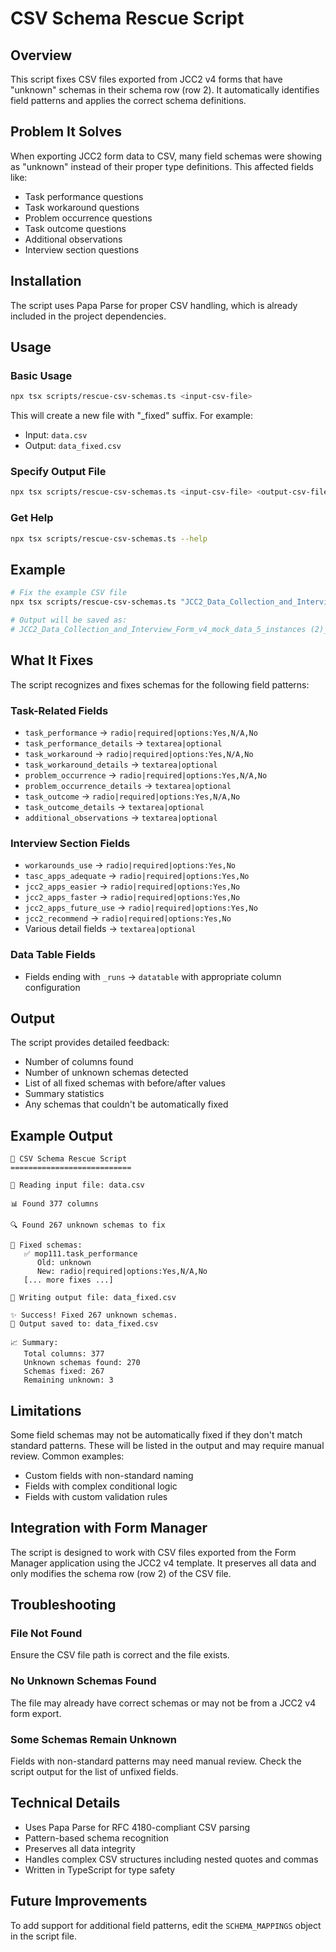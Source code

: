 # CSV Schema Rescue Script

## Overview

This script fixes CSV files exported from JCC2 v4 forms that have "unknown" schemas in their schema row (row 2). It automatically identifies field patterns and applies the correct schema definitions.

## Problem It Solves

When exporting JCC2 form data to CSV, many field schemas were showing as "unknown" instead of their proper type definitions. This affected fields like:
- Task performance questions
- Task workaround questions  
- Problem occurrence questions
- Task outcome questions
- Additional observations
- Interview section questions

## Installation

The script uses Papa Parse for proper CSV handling, which is already included in the project dependencies.

## Usage

### Basic Usage

```bash
npx tsx scripts/rescue-csv-schemas.ts <input-csv-file>
```

This will create a new file with "_fixed" suffix. For example:
- Input: `data.csv`
- Output: `data_fixed.csv`

### Specify Output File

```bash
npx tsx scripts/rescue-csv-schemas.ts <input-csv-file> <output-csv-file>
```

### Get Help

```bash
npx tsx scripts/rescue-csv-schemas.ts --help
```

## Example

```bash
# Fix the example CSV file
npx tsx scripts/rescue-csv-schemas.ts "JCC2_Data_Collection_and_Interview_Form_v4_mock_data_5_instances (2).csv"

# Output will be saved as:
# JCC2_Data_Collection_and_Interview_Form_v4_mock_data_5_instances (2)_fixed.csv
```

## What It Fixes

The script recognizes and fixes schemas for the following field patterns:

### Task-Related Fields
- `task_performance` → `radio|required|options:Yes,N/A,No`
- `task_performance_details` → `textarea|optional`
- `task_workaround` → `radio|required|options:Yes,N/A,No`
- `task_workaround_details` → `textarea|optional`
- `problem_occurrence` → `radio|required|options:Yes,N/A,No`
- `problem_occurrence_details` → `textarea|optional`
- `task_outcome` → `radio|required|options:Yes,N/A,No`
- `task_outcome_details` → `textarea|optional`
- `additional_observations` → `textarea|optional`

### Interview Section Fields
- `workarounds_use` → `radio|required|options:Yes,No`
- `tasc_apps_adequate` → `radio|required|options:Yes,No`
- `jcc2_apps_easier` → `radio|required|options:Yes,No`
- `jcc2_apps_faster` → `radio|required|options:Yes,No`
- `jcc2_apps_future_use` → `radio|required|options:Yes,No`
- `jcc2_recommend` → `radio|required|options:Yes,No`
- Various detail fields → `textarea|optional`

### Data Table Fields
- Fields ending with `_runs` → `datatable` with appropriate column configuration

## Output

The script provides detailed feedback:
- Number of columns found
- Number of unknown schemas detected
- List of all fixed schemas with before/after values
- Summary statistics
- Any schemas that couldn't be automatically fixed

## Example Output

```
🔧 CSV Schema Rescue Script
===========================

📖 Reading input file: data.csv

📊 Found 377 columns

🔍 Found 267 unknown schemas to fix

📝 Fixed schemas:
   ✅ mop111.task_performance
      Old: unknown
      New: radio|required|options:Yes,N/A,No
   [... more fixes ...]

💾 Writing output file: data_fixed.csv

✨ Success! Fixed 267 unknown schemas.
📄 Output saved to: data_fixed.csv

📈 Summary:
   Total columns: 377
   Unknown schemas found: 270
   Schemas fixed: 267
   Remaining unknown: 3
```

## Limitations

Some field schemas may not be automatically fixed if they don't match standard patterns. These will be listed in the output and may require manual review. Common examples:
- Custom fields with non-standard naming
- Fields with complex conditional logic
- Fields with custom validation rules

## Integration with Form Manager

The script is designed to work with CSV files exported from the Form Manager application using the JCC2 v4 template. It preserves all data and only modifies the schema row (row 2) of the CSV file.

## Troubleshooting

### File Not Found
Ensure the CSV file path is correct and the file exists.

### No Unknown Schemas Found
The file may already have correct schemas or may not be from a JCC2 v4 form export.

### Some Schemas Remain Unknown
Fields with non-standard patterns may need manual review. Check the script output for the list of unfixed fields.

## Technical Details

- Uses Papa Parse for RFC 4180-compliant CSV parsing
- Pattern-based schema recognition
- Preserves all data integrity
- Handles complex CSV structures including nested quotes and commas
- Written in TypeScript for type safety

## Future Improvements

To add support for additional field patterns, edit the `SCHEMA_MAPPINGS` object in the script file.